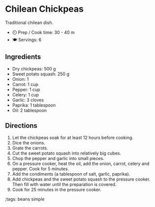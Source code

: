 # Chilean Chickpeas

Traditional chilean dish.
- ⏲️ Prep / Cook time: 30 - 40 m
- 🍽️ Servings: 6

## Ingredients

- Dry chickpeas: 500 g
- Sweet potato squash: 250 g
- Onion: 1
- Carrot: 1 cup
- Pepper: 1 cup
- Celery: 1 cup
- Garlic: 3 cloves
- Paprika: 1 tablespoon
- Oil: 2 tablespoon

## Directions

1. Let the chickpeas soak for at least 12 hours before cooking.
2. Dice the onions.
3. Grate the carrots.
4. Cut the sweet potato squash into relatively big cubes.
5. Chop the pepper and garlic into small pieces.
5. On a pressure cooker, heat the oil, add the onion, carrot, celery and pepper. Cook for 5 minutes.
6. Add the condiments (a tablespoon of salt, garlic, paprika).
7. Add chickpeas and the sweet potato squash to the pressure cooker. Then fill with water until the preparation is covered. 
8. Cook for 25 minutes in the pressure cooker.

;tags: beans simple 
